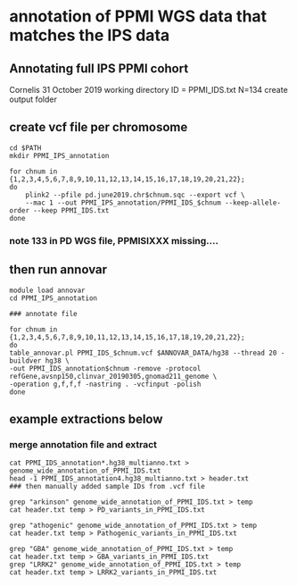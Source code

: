 # annotation of PPMI WGS data that matches the IPS data

## Annotating full IPS PPMI cohort
Cornelis
31 October 2019
working directory
ID = PPMI_IDS.txt
N=134
create output folder

## create vcf file per chromosome
```
cd $PATH
mkdir PPMI_IPS_annotation

for chnum in {1,2,3,4,5,6,7,8,9,10,11,12,13,14,15,16,17,18,19,20,21,22};
do
	plink2 --pfile pd.june2019.chr$chnum.sqc --export vcf \
	--mac 1 --out PPMI_IPS_annotation/PPMI_IDS_$chnum --keep-allele-order --keep PPMI_IDS.txt
done
```

### note 133 in PD WGS file, PPMISIXXX missing....

## then run annovar
```
module load annovar
cd PPMI_IPS_annotation

### annotate file

for chnum in {1,2,3,4,5,6,7,8,9,10,11,12,13,14,15,16,17,18,19,20,21,22};
do
table_annovar.pl PPMI_IDS_$chnum.vcf $ANNOVAR_DATA/hg38 --thread 20 -buildver hg38 \
-out PPMI_IDS_annotation$chnum -remove -protocol refGene,avsnp150,clinvar_20190305,gnomad211_genome \
-operation g,f,f,f -nastring . -vcfinput -polish
done
```
## example extractions below
### merge annotation file and extract 
```
cat PPMI_IDS_annotation*.hg38_multianno.txt > genome_wide_annotation_of_PPMI_IDS.txt
head -1 PPMI_IDS_annotation4.hg38_multianno.txt > header.txt
### then manually added sample IDs from .vcf file

grep "arkinson" genome_wide_annotation_of_PPMI_IDS.txt > temp
cat header.txt temp > PD_variants_in_PPMI_IDS.txt

grep "athogenic" genome_wide_annotation_of_PPMI_IDS.txt > temp
cat header.txt temp > Pathogenic_variants_in_PPMI_IDS.txt

grep "GBA" genome_wide_annotation_of_PPMI_IDS.txt > temp
cat header.txt temp > GBA_variants_in_PPMI_IDS.txt
grep "LRRK2" genome_wide_annotation_of_PPMI_IDS.txt > temp
cat header.txt temp > LRRK2_variants_in_PPMI_IDS.txt
```
